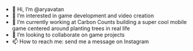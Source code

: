 - 👋 Hi, I’m @aryavatan
- 👀 I’m interested in game development and video creation
- 🌱 I’m currently working at Carbon Counts building a super cool mobile game centered around planting trees in real life
- 💞️ I’m looking to collaborate on game projects
- 📫 How to reach me: send me a message on Instagram

<!---
aryavatan/aryavatan is a ✨ special ✨ repository because its `README.md` (this file) appears on your GitHub profile.
You can click the Preview link to take a look at your changes.
--->

